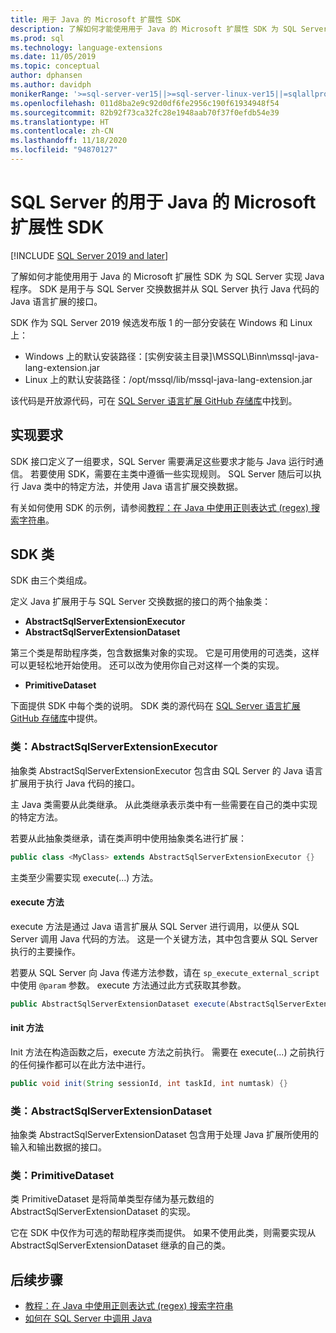 ```yaml
---
title: 用于 Java 的 Microsoft 扩展性 SDK
description: 了解如何才能使用用于 Java 的 Microsoft 扩展性 SDK 为 SQL Server 实现 Java 程序。
ms.prod: sql
ms.technology: language-extensions
ms.date: 11/05/2019
ms.topic: conceptual
author: dphansen
ms.author: davidph
monikerRange: '>=sql-server-ver15||>=sql-server-linux-ver15||=sqlallproducts-allversions'
ms.openlocfilehash: 011d8ba2e9c92d0df6fe2956c190f61934948f54
ms.sourcegitcommit: 82b92f73ca32fc28e1948aab70f37f0efdb54e39
ms.translationtype: HT
ms.contentlocale: zh-CN
ms.lasthandoff: 11/18/2020
ms.locfileid: "94870127"
---
```

# <a name="microsoft-extensibility-sdk-for-java-for-sql-server"></a>SQL Server 的用于 Java 的 Microsoft 扩展性 SDK
[!INCLUDE [SQL Server 2019 and later](../../includes/applies-to-version/sqlserver2019.md)]

了解如何才能使用用于 Java 的 Microsoft 扩展性 SDK 为 SQL Server 实现 Java 程序。 SDK 是用于与 SQL Server 交换数据并从 SQL Server 执行 Java 代码的 Java 语言扩展的接口。

SDK 作为 SQL Server 2019 候选发布版 1 的一部分安装在 Windows 和 Linux 上：

+ Windows 上的默认安装路径：[实例安装主目录]\MSSQL\Binn\mssql-java-lang-extension.jar
+ Linux 上的默认安装路径：/opt/mssql/lib/mssql-java-lang-extension.jar

该代码是开放源代码，可在 [SQL Server 语言扩展 GitHub 存储库](https://github.com/microsoft/sql-server-language-extensions)中找到。

## <a name="implementation-requirements"></a>实现要求

SDK 接口定义了一组要求，SQL Server 需要满足这些要求才能与 Java 运行时通信。 若要使用 SDK，需要在主类中遵循一些实现规则。 SQL Server 随后可以执行 Java 类中的特定方法，并使用 Java 语言扩展交换数据。

有关如何使用 SDK 的示例，请参阅[教程：在 Java 中使用正则表达式 (regex) 搜索字符串](../tutorials/search-for-string-using-regular-expressions-in-java.md)。

## <a name="sdk-classes"></a>SDK 类

SDK 由三个类组成。

定义 Java 扩展用于与 SQL Server 交换数据的接口的两个抽象类：

- **AbstractSqlServerExtensionExecutor**
- **AbstractSqlServerExtensionDataset**

第三个类是帮助程序类，包含数据集对象的实现。 它是可用使用的可选类，这样可以更轻松地开始使用。 还可以改为使用你自己对这样一个类的实现。

- **PrimitiveDataset**

下面提供 SDK 中每个类的说明。 SDK 类的源代码在 [SQL Server 语言扩展 GitHub 存储库](https://github.com/microsoft/sql-server-language-extensions/tree/master/language-extensions/java/sdk)中提供。

### <a name="class-abstractsqlserverextensionexecutor"></a>类：AbstractSqlServerExtensionExecutor

抽象类 AbstractSqlServerExtensionExecutor 包含由 SQL Server 的 Java 语言扩展用于执行 Java 代码的接口。

主 Java 类需要从此类继承。 从此类继承表示类中有一些需要在自己的类中实现的特定方法。

若要从此抽象类继承，请在类声明中使用抽象类名进行扩展：

```java
public class <MyClass> extends AbstractSqlServerExtensionExecutor {}
```

主类至少需要实现 execute(...) 方法。

#### <a name="method-execute"></a>execute 方法

execute 方法是通过 Java 语言扩展从 SQL Server 进行调用，以便从 SQL Server 调用 Java 代码的方法。 这是一个关键方法，其中包含要从 SQL Server 执行的主要操作。

若要从 SQL Server 向 Java 传递方法参数，请在 `sp_execute_external_script` 中使用 `@param` 参数。 execute 方法通过此方式获取其参数。

```java
public AbstractSqlServerExtensionDataset execute(AbstractSqlServerExtensionDataset input, LinkedHashMap<String, Object> params)  {}
```

#### <a name="method-init"></a>init 方法

Init 方法在构造函数之后，execute 方法之前执行。 需要在 execute(...) 之前执行的任何操作都可以在此方法中进行。

```java
public void init(String sessionId, int taskId, int numtask) {}
```

### <a name="class-abstractsqlserverextensiondataset"></a>类：AbstractSqlServerExtensionDataset

抽象类 AbstractSqlServerExtensionDataset 包含用于处理 Java 扩展所使用的输入和输出数据的接口。


### <a name="class-primitivedataset"></a>类：PrimitiveDataset

类 PrimitiveDataset 是将简单类型存储为基元数组的 AbstractSqlServerExtensionDataset 的实现。

它在 SDK 中仅作为可选的帮助程序类而提供。 如果不使用此类，则需要实现从 AbstractSqlServerExtensionDataset 继承的自己的类。  

## <a name="next-steps"></a>后续步骤

+ [教程：在 Java 中使用正则表达式 (regex) 搜索字符串](../tutorials/search-for-string-using-regular-expressions-in-java.md)
+ [如何在 SQL Server 中调用 Java](call-java-from-sql.md)
